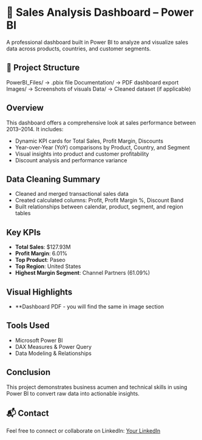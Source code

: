 # 🧾 Sales Analysis Dashboard – Power BI

A professional dashboard built in Power BI to analyze and visualize sales data across products, countries, and customer segments.

## 📁 Project Structure

PowerBI_Files/ → .pbix file
Documentation/ → PDF dashboard export
Images/ → Screenshots of visuals
Data/ → Cleaned dataset (if applicable)


## Overview

This dashboard offers a comprehensive look at sales performance between 2013–2014. It includes:

- Dynamic KPI cards for Total Sales, Profit Margin, Discounts
- Year-over-Year (YoY) comparisons by Product, Country, and Segment
- Visual insights into product and customer profitability
- Discount analysis and performance variance

## Data Cleaning Summary

- Cleaned and merged transactional sales data
- Created calculated columns: Profit, Profit Margin %, Discount Band
- Built relationships between calendar, product, segment, and region tables

## Key KPIs

- **Total Sales**: $127.93M
- **Profit Margin**: 6.01%
- **Top Product**: Paseo
- **Top Region**: United States
- **Highest Margin Segment**: Channel Partners (61.09%)

## Visual Highlights
- **Dashboard PDF - you will find the same in image section

## Tools Used

- Microsoft Power BI
- DAX Measures & Power Query
- Data Modeling & Relationships

## Conclusion

This project demonstrates business acumen and technical skills in using Power BI to convert raw data into actionable insights.

## 📬 Contact

Feel free to connect or collaborate on LinkedIn: [Your LinkedIn](https://linkedin.com/in/your-profile)
